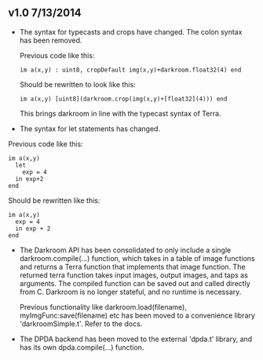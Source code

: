 v1.0 7/13/2014
--------------

* The syntax for typecasts and crops have changed. The colon syntax has been removed.

  Previous code like this:

      im a(x,y) : uint8, cropDefault img(x,y)+darkroom.float32(4) end

  Should be rewritten to look like this:

      im a(x,y) [uint8](darkroom.crop(img(x,y)+[float32](4))) end

  This brings darkroom in line with the typecast syntax of Terra.

* The syntax for let statements has changed. 

Previous code like this:

    im a(x,y) 
      let 
        exp = 4 
      in exp+2 
    end

Should be rewritten like this:

    im a(x,y)
      exp = 4
      in exp + 2
    end

* The Darkroom API has been consolidated to only include a single darkroom.compile(...) function, which takes in a table of image functions and returns a Terra function that implements that image function. The returned terra function takes input images, output images, and taps as arguments. The compiled function can be saved out and called directly from C. Darkroom is no longer stateful, and no runtime is necessary.

  Previous functionality like darkroom.load(filename), myImgFunc:save(filename) etc has been moved to a convenience library 'darkroomSimple.t'. Refer to the docs.

* The DPDA backend has been moved to the external 'dpda.t' library, and has its own dpda.compile(...) function.
